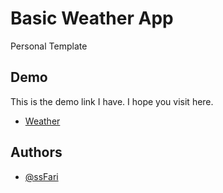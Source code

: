 # Basic Weather App

Personal Template
## Demo

This is the demo link I have. I hope you visit here.

- [Weather](https://ssfari.github.io/portofolio2/)

## Authors

- [@ssFari](https://github.com/ssFari)


